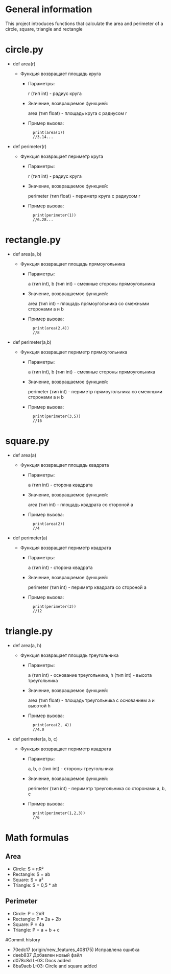 # General information
This project introduces functions that calculate the area and perimeter of a circle, square, triangle and rectangle

# circle.py
- def area(r)

  - Функция возвращает площадь круга
    - Параметры:
    
      r (тип int) - радиус круга
    - Значение, возвращаемое функцией: 
    
      area (тип float) - площадь круга с радиусом r
    - Пример вызова:
    
            print(area(1))
            //3.14...
- def perimeter(r)

  - Функция возвращает периметр круга
    - Параметры:
    
      r (тип int) - радиус круга
    - Значение, возвращаемое функцией: 
    
      perimeter (тип float) - периметр круга с радиусом r
    - Пример вызова:
    
            print(perimeter(1))
            //6.28...

# rectangle.py
- def area(a, b)

  - Функция возвращает площадь прямоугольника
    - Параметры:
    
      a (тип int), b (тип int) - смежные стороны прямоугольника
    - Значение, возвращаемое функцией: 
    
      area (тип int) - площадь прямоугольника со смежными сторонами a и b
    - Пример вызова:
    
            print(area(2,4))
            //8
- def perimeter(a,b)

  - Функция возвращает периметр прямоугольника
    - Параметры:
    
      a (тип int), b (тип int) - смежные стороны прямоугольника
    - Значение, возвращаемое функцией: 
    
      perimeter (тип int) - периметр прямоугольника со смежными сторонами a и b
    - Пример вызова:
    
            print(perimeter(3,5))
            //16

# square.py
- def area(a)

  - Функция возвращает площадь квадрата
    - Параметры:
    
      a (тип int) - сторона квадрата
    - Значение, возвращаемое функцией: 
    
      area (тип int) - площадь квадрата со стороной a
    - Пример вызова:
    
            print(area(2))
            //4
- def perimeter(a)

  - Функция возвращает периметр квадрата
    - Параметры:
    
      a (тип int) - сторона квадрата
    - Значение, возвращаемое функцией: 
    
      perimeter (тип int) - периметр квадрата со стороной a
    - Пример вызова:
    
            print(perimeter(3))
            //12

# triangle.py
- def area(a, h)

  - Функция возвращает площадь треугольника
    - Параметры:
    
      a (тип int) - основание треугольника, h (тип int) - высота треугольника
    - Значение, возвращаемое функцией: 
    
      area (тип float) - площадь треугольника с основанием a и высотой h
    - Пример вызова:
    
            print(area(2, 4))
            //4.0
- def perimeter(a, b, c)

  - Функция возвращает периметр квадрата
    - Параметры:
    
      a, b, c (тип int) - стороны треугольника
    - Значение, возвращаемое функцией: 
    
      perimeter (тип int) - периметр треугольника со сторонами a, b, c
    - Пример вызова:
    
            print(perimeter(1,2,3))
            //6
  
# Math formulas
## Area
- Circle: S = πR²
- Rectangle: S = ab
- Square: S = a²
- Triangle: S = 0,5 * ah

## Perimeter
- Circle: P = 2πR
- Rectangle: P = 2a + 2b
- Square: P = 4a
- Triangle: P = a + b + c

#Commit history
* 70edc17 (origin/new_features_408175) Исправлена ошибка
* deeb837 Добавлен новый файл
* d078c8d L-03: Docs added
* 8ba9aeb L-03: Circle and square added